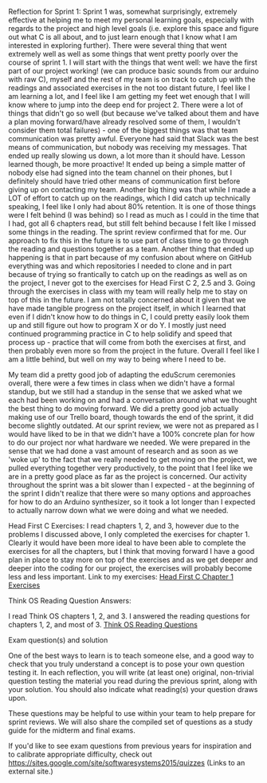Reflection for Sprint 1:
Sprint 1 was, somewhat surprisingly, extremely effective at helping me to meet my personal learning goals, especially with regards to the project and high level goals (i.e. explore this space and figure out what C is all about, and to just learn enough that I know what I am interested in exploring further).
There were several thing that went extremely well as well as some things that went pretty poorly over the course of sprint 1. I will start with the things that went well: we have the first part of our project working! (we can produce basic sounds from our arduino with raw C), myself and the rest of my team is on track to catch up with the readings and associated exercises in the not too distant future, I feel like I am learning a lot, and I feel like I am getting my feet wet enough that I will know where to jump into the deep end for project 2. There were a lot of things that didn't go so well (but because we've talked about them and have a plan moving forward/have already resolved some of them, I wouldn't consider them total failures) - one of the biggest things was that team communication was pretty awful. Everyone had said that Slack was the best means of communication, but nobody was receiving my messages. That ended up really slowing us down, a lot more than it should have. Lesson learned though, be more proactive! It ended up being a simple matter of nobody else had signed into the team channel on their phones, but I definitely should have tried other means of communication first before giving up on contacting my team. Another big thing was that while I made a LOT of effort to catch up on the readings, which I did catch up technically speaking, I feel like I only had about 80% retention. It is one of those things were I felt behind (I was behind) so I read as much as I could in the time that I had, got all 6 chapters read, but still felt behind because I felt like I missed some things in the reading. The sprint review confirmed that for me. Our approach to fix this in the future is to use part of class time to go through the reading and questions together as a team. Another thing that ended up happening is that in part because of my confusion about where on GitHub everything was and which repositories I needed to clone and in part because of trying so frantically to catch up on the readings as well as on the project, I never got to the exercises for Head First C 2, 2.5 and 3. Going through the exercises in class with my team will really help me to stay on top of this in the future. I am not totally concerned about it given that we have made tangible progress on the project itself, in which I learned that even if I didn't know how to do things in C, I could pretty easily look them up and still figure out how to program X or do Y. I mostly just need continued programming practice in C to help solidify and speed that process up - practice that will come from both the exercises at first, and then probably even more so from the project in the future. Overall I feel like I am a little behind, but well on my way to being where I need to be.

My team did a pretty good job of adapting the eduScrum ceremonies overall, there were a few times in class when we didn't have a formal standup, but we still had a standup in the sense that we asked what we each had been working on and had a conversation around what we thought the best thing to do moving forward. We did a pretty good job actually making use of our Trello board, though towards the end of the sprint, it did become slightly outdated. At our sprint review, we were not as prepared as I would have liked to be in that we didn't have a 100% concrete plan for how to do our project nor what hardware we needed. We were prepared in the sense that we had done a vast amount of research and as soon as we 'woke up' to the fact that we really needed to get moving on the project, we pulled everything together very productively, to the point that I feel like we are in a pretty good place as far as the project is concerned. Our activity throughout the sprint was a bit slower than I expected - at the beginning of the sprint I didn't realize that there were so many options and approaches for how to do an Arduino synthesizer, so it took a lot longer than I expected to actually narrow down what we were doing and what we needed.

Head First C Exercises:
I read chapters 1, 2, and 3, however due to the problems I discussed above, I only completed the exercises for chapter 1. Clearly it would have been more ideal to have been able to complete the exercises for all the chapters, but I think that moving forward I have a good plan in place to stay more on top of the exercises and as we get deeper and deeper into the coding for our project, the exercises will probably become less and less important. Link to my exercises: [Head First C Chapter 1 Exercises](https://github.com/JosephLee19/ExercisesInC/tree/master/exercises/ex01)


Think OS Reading Question Answers:

I read Think OS chapters 1, 2, and 3. I answered the reading questions for chapters 1, 2, and most of 3.
[Think OS Reading Questions](https://github.com/JosephLee19/ExercisesInC/blob/master/reading_questions/thinkos.md)

 

Exam question(s) and solution

One of the best ways to learn is to teach someone else, and a good way to check that you truly understand a concept is to pose your own question testing it. In each reflection, you will write (at least one) original, non-trivial question testing the material you read during the previous sprint, along with your solution. You should also indicate what reading(s) your question draws upon.

These questions may be helpful to use within your team to help prepare for sprint reviews. We will also share the compiled set of questions as a study guide for the midterm and final exams.

If you'd like to see exam questions from previous years for inspiration and to calibrate appropriate difficulty, check out https://sites.google.com/site/softwaresystems2015/quizzes (Links to an external site.)

 
